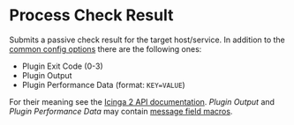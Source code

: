 # Process Check Result

Submits a passive check result for the target host/service. In addition to the
[common config options](02-common-config-options.md) there are the following
ones:

* Plugin Exit Code (0-3)
* Plugin Output
* Plugin Performance Data (format: `KEY=VALUE`)

For their meaning see the [Icinga 2 API documentation](https://www.icinga.com/docs/icinga2/latest/doc/12-icinga2-api/#process-check-result).
*Plugin Output* and *Plugin Performance Data* may contain
[message field macros](03-field-macros.md).
